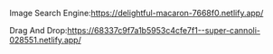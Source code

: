 Image Search Engine:https://delightful-macaron-7668f0.netlify.app/

Drag And Drop:https://68337c9f7a1b5953c4cfe7f1--super-cannoli-028551.netlify.app/
